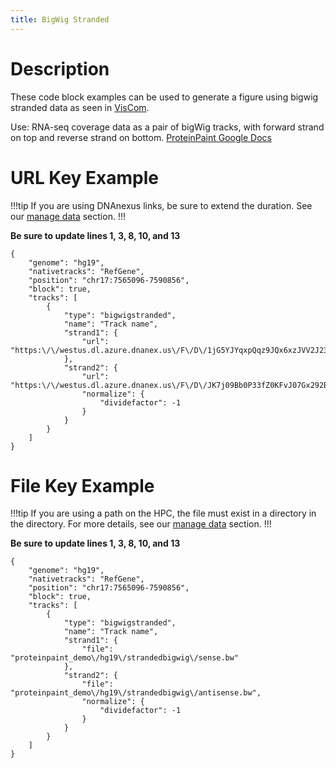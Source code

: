 ```yaml
---
title: BigWig Stranded
---
```

# Description 
These code block examples can be used to generate a figure using bigwig stranded data as seen in [VisCom](https://viz.stjude.cloud/st-jude-cloud-demo/visualization/genomepaint-stranded-bigwig-example~40).

Use:  RNA-seq coverage data as a pair of bigWig tracks, with forward strand on top and reverse strand on bottom.
[ProteinPaint Google Docs](https://docs.google.com/document/d/1ZnPZKSSajWyNISSLELMozKxrZHQbdxQkkkQFnxw6zTs/edit#heading=h.5m3g10g8lvol)

# URL Key Example

!!!tip
If you are using DNAnexus links, be sure to extend the duration. See our [manage data](https://university.stjude.cloud/docs/visualization-community/data-manage/) section.
!!!

**Be sure to update lines 1, 3, 8, 10, and 13**
```JS
{
    "genome": "hg19",
    "nativetracks": "RefGene",
    "position": "chr17:7565096-7590856",
    "block": true,
    "tracks": [
        {
            "type": "bigwigstranded",
            "name": "Track name",
            "strand1": {
                "url": "https:\/\/westus.dl.azure.dnanex.us\/F\/D\/1jG5YJYqxpQqz9JQx6xzJVV2J23p0jG5Bp9f60BJ\/sense.bw"
            },
            "strand2": {
                "url": "https:\/\/westus.dl.azure.dnanex.us\/F\/D\/JK7j09Bb0P33fZ0KFvJ07Gx292BQpXb95kZ2K87X\/antisense.bw",
                "normalize": {
                    "dividefactor": -1
                }
            }
        }
    ]
}
```

# File Key Example

!!!tip
If you are using a path on the HPC, the file must exist in a directory in the <tp> directory.
For more details, see our [manage data](https://university.stjude.cloud/docs/visualization-community/data-manage/) section.
!!!

**Be sure to update lines 1, 3, 8, 10, and 13**
```JS
{
    "genome": "hg19",
    "nativetracks": "RefGene",
    "position": "chr17:7565096-7590856",
    "block": true,
    "tracks": [
        {
            "type": "bigwigstranded",
            "name": "Track name",
            "strand1": {
                "file": "proteinpaint_demo\/hg19\/strandedbigwig\/sense.bw"   
            },
            "strand2": {
                "file": "proteinpaint_demo\/hg19\/strandedbigwig\/antisense.bw",   
                "normalize": {
                    "dividefactor": -1
                }
            }
        }
    ]
}
```